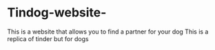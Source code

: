 # Tindog-website-
This is a website that allows you to find a partner for your dog
This is a replica of tinder but for dogs
